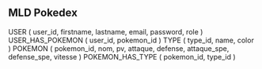 ## MLD Pokedex

USER ( user_id, firstname, lastname, email, password, role )
USER_HAS_POKEMON ( user_id, pokemon_id )
TYPE ( type_id, name, color )
POKEMON ( pokemon_id, nom, pv, attaque, defense, attaque_spe, defense_spe, vitesse )
POKEMON_HAS_TYPE ( pokemon_id, type_id )